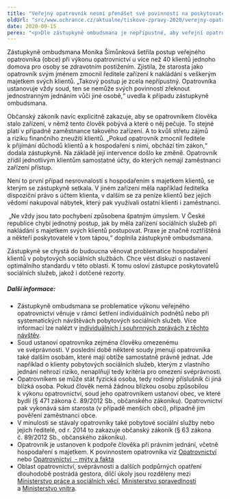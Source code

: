 ```yaml
---
title: "Veřejný opatrovník nesmí přenášet své povinnosti na poskytovatele pobytové sociální služby"
oldUrl: "src/www.ochrance.cz/aktualne/tiskove-zpravy-2020/verejny-opatrovnik-nesmi-prenaset-sve-povinnosti-na-poskytovatele-pobytove-socialni-sluz"
date: 2020-09-15
perex: "<p>Dle zástupkyně ombudsmana je nepřípustné, aby veřejní opatrovníci přenášeli své povinnosti, včetně hospodaření s majetkem opatrovanců, na poskytovatele sociální služby, na níž jsou opatrovanci závislí. Tímto jednáním opatrovníci nejen obchází zákonnou úpravu, ale také vystavují opatrovance nepřiměřenému riziku zneužití.</p>"
---
```


<!-- imported from the old website -->

<p>Zástupkyně ombudsmana Monika Šimůnková šetřila postup veřejného opatrovníka (obce) při výkonu opatrovnictví u více než 40 klientů jednoho domova pro osoby se zdravotním postižením. Zjistila, že starosta jako opatrovník svým jménem zmocnil ředitele zařízení k nakládání s veškerým majetkem svých klientů. „Takový postup je zcela nepřípustný. Opatrovníka ustanovuje vždy soud, ten se nemůže svých povinností zřeknout jednostranným jednáním vůči jiné osobě,“ uvedla k případu zástupkyně ombudsmana.  </p> <p>Občanský zákoník navíc explicitně zakazuje, aby se opatrovníkem člověka stalo zařízení, v němž tento člověk pobývá a které o něj pečuje. To stejné platí v případně zaměstnance takového zařízení. A to kvůli střetu zájmů a riziku finančního zneužití klientů. „Pokud opatrovník zmocnil ředitele k přijímání důchodů klientů a k hospodaření s nimi, obchází tím zákon,“ dodala zástupkyně. Na základě její intervence došlo ke změně. Opatrovník zřídil jednotlivým klientům samostatné účty, do kterých nemají zaměstnanci zařízení přístup.   </p> <p>Není to první případ nesrovnalostí s hospodařením s majetkem klientů, se kterým se zástupkyně setkala. V jiném zařízení měla například ředitelka dispoziční právo s účtem klienta, v dalším se za peníze klientů bez jejich vědomí nakupoval nábytek, který pak využívali ostatní klienti i zaměstnanci.</p> <p> „Ne vždy jsou tato pochybení způsobena špatným úmyslem. V České republice chybí jednotný postup, jak by měla zařízení sociálních služeb při nakládání s majetkem svých klientů postupovat. Praxe je značně roztříštěná a někteří poskytovatelé v tom tápou,“ doplnila zástupkyně ombudsmana. </p> <p>Zástupkyně se chystá do budoucna věnovat problematice hospodaření klientů v pobytových sociálních službách. Chce vést diskuzi o nastavení optimálního standardu v této oblasti. K tomu osloví zástupce poskytovatelů sociálních služeb, jakož i dotčené rezorty.</p> <h5>Další informace:</h5> <p></p><ul><li>Zástupkyně ombudsmana se problematice výkonu veřejného opatrovnictví věnuje v rámci šetření individuálních podnětů nebo při systematických návštěvách pobytových sociálních služeb. Více informací lze nalézt v <a href="https://www.ochrance.cz/ochrana-osob-omezenych-na-svobode/zarizeni-socialnich-sluzeb/" target="_blank">individuálních i souhrnných zprávách z těchto návštěv</a>. </li><li>Soud ustanoví opatrovníka zejména člověku omezenému ve svéprávnosti. V poslední době některé soudy jmenují opatrovníka také dalším osobám, které mají obtíže samostatně právně jednat. Jde například o klienty pobytových sociálních služeb, kterým z vlastního jednání nehrozí riziko, nenaplňují tedy kritéria pro omezení svéprávnosti.</li><li>Opatrovníkem se může stát fyzická osoba, tedy rodinný příslušník či jiná blízká osoba. Pokud člověk nemá žádnou blízkou osobu způsobilou k výkonu opatrovnictví, soud jeho opatrovníkem ustanoví obec, ve které bydlí (§ 471 zákona č. 89/2012 Sb., občanského zákoníku). Opatrovnictví pak vykonává sám starosta (v případě menších obcí), případně jim pověření zaměstnanci obce. </li><li>V minulosti se stávaly opatrovníky také pobytové sociální služby nebo jejich ředitelé, od r. 2014 to zakazuje občanský zákoník (§ 63 zákona č. 89/2012 Sb., občanského zákoníku).  </li><li>Opatrovník je ustanoven k podpoře člověka při právním jednání, včetně hospodaření s majetkem. K povinnostem opatrovníka viz <a href="https://www.ochrance.cz/fileadmin/user_upload/Letaky/Opatrovnictvi.pdf" target="_blank">Opatrovnictví</a> nebo <a href="https://www.ochrance.cz/monitorovani-prav-lidi-se-zdravotnim-postizenim/aktuality-z-monitorovani/aktuality-z-monitorovani-2020/opatrovnictvi-myty-a-fakta/" target="_blank">Opatrovnictví  - mýty a fakta</a></li><li>Oblast opatrovnictví, svéprávnosti a dalších podpůrných opatření dlouhodobě postrádá gestora, dílčí úkoly jsou rozděleny mezi <a href="https://www.mpsv.cz/documents/20142/954010/manual_opatrovnictvi.pdf/048c98e3-d201-dc8d-c5d4-2ffbb66f4fcc" target="_blank">Ministerstvo práce a sociálních věcí</a>, <a href="https://www.justice.cz/documents/12681/724488/Zpr%C3%A1va+ke+sv%C3%A9pr%C3%A1vnostem_final_elektronicky.pdf/e920f3c8-4300-40f9-8571-ef20619029ff" target="_blank">Ministerstvo spravedlnosti</a> a <a href="https://www.mvcr.cz/clanek/verejne-opatrovnictvi.aspx" target="_blank">Ministerstvo vnitra</a>.    </li></ul><p></p>
